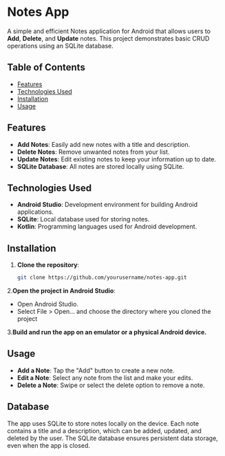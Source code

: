 # Notes App

A simple and efficient Notes application for Android that allows users to **Add**, **Delete**, and **Update** notes. This project demonstrates basic CRUD operations using an SQLite database.

## Table of Contents

- [Features](#features)
- [Technologies Used](#technologies-used)
- [Installation](#installation)
- [Usage](#usage)

## Features

- **Add Notes**: Easily add new notes with a title and description.
- **Delete Notes**: Remove unwanted notes from your list.
- **Update Notes**: Edit existing notes to keep your information up to date.
- **SQLite Database**: All notes are stored locally using SQLite.

## Technologies Used

- **Android Studio**: Development environment for building Android applications.
- **SQLite**: Local database used for storing notes.
- **Kotlin**: Programming languages used for Android development.

## Installation

1. **Clone the repository**:
   ```bash
   git clone https://github.com/yourusername/notes-app.git

2.**Open the project in Android Studio**:
- Open Android Studio.
- Select File > Open... and choose the directory where you cloned the project

3.**Build and run the app on an emulator or a physical Android device.**
  
## Usage

- **Add a Note**: Tap the "Add" button to create a new note.
- **Edit a Note**: Select any note from the list and make your edits.
- **Delete a Note**: Swipe or select the delete option to remove a note.

## Database

The app uses SQLite to store notes locally on the device. Each note contains a title and a description, which can be added, updated, and deleted by the user. The SQLite database ensures persistent data storage, even when the app is closed.
